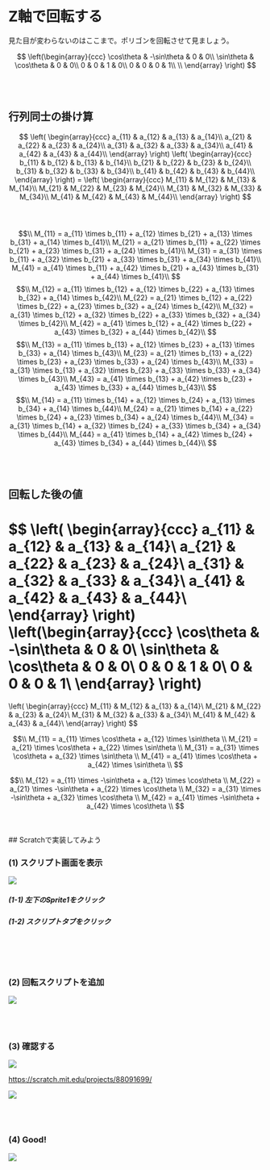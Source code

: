 # Z軸で回転する

見た目が変わらないのはここまで。ポリゴンを回転させて見ましょう。


$$ 
\left(\begin{array}{ccc}
\cos\theta & -\sin\theta & 0 & 0\\
\sin\theta & \cos\theta & 0 & 0\\
0 & 0 & 1 & 0\\
0 & 0 & 0 & 1\\
\\
\end{array}
\right)
$$

<br>
<br>

## 行列同士の掛け算
$$ 
\left(
  \begin{array}{ccc}
    a_{11} & a_{12} & a_{13} & a_{14}\\
    a_{21} & a_{22} & a_{23} & a_{24}\\
    a_{31} & a_{32} & a_{33} & a_{34}\\
    a_{41} & a_{42} & a_{43} & a_{44}\\
  \end{array}
\right)
\left(
\begin{array}{ccc}
    b_{11} & b_{12} & b_{13} & b_{14}\\
    b_{21} & b_{22} & b_{23} & b_{24}\\
    b_{31} & b_{32} & b_{33} & b_{34}\\
    b_{41} & b_{42} & b_{43} & b_{44}\\
\end{array}
\right) =
\left(
\begin{array}{ccc}
M_{11} & M_{12} & M_{13} & M_{14}\\
M_{21} & M_{22} & M_{23} & M_{24}\\
M_{31} & M_{32} & M_{33} & M_{34}\\
M_{41} & M_{42} & M_{43} & M_{44}\\
\end{array}
\right)
$$
<br>
<br>

$$\\
M_{11} = a_{11} \times b_{11} + a_{12} \times b_{21} + a_{13} \times b_{31} + a_{14} \times b_{41}\\
M_{21} = a_{21} \times b_{11} + a_{22} \times b_{21} + a_{23} \times b_{31} + a_{24} \times b_{41}\\
M_{31} = a_{31} \times b_{11} + a_{32} \times b_{21} + a_{33} \times b_{31} + a_{34} \times b_{41}\\
M_{41} = a_{41} \times b_{11} + a_{42} \times b_{21} + a_{43} \times b_{31} + a_{44} \times b_{41}\\
$$
$$\\
M_{12} = a_{11} \times b_{12} + a_{12} \times b_{22} + a_{13} \times b_{32} + a_{14} \times b_{42}\\
M_{22} = a_{21} \times b_{12} + a_{22} \times b_{22} + a_{23} \times b_{32} + a_{24} \times b_{42}\\
M_{32} = a_{31} \times b_{12} + a_{32} \times b_{22} + a_{33} \times b_{32} + a_{34} \times b_{42}\\
M_{42} = a_{41} \times b_{12} + a_{42} \times b_{22} + a_{43} \times b_{32} + a_{44} \times b_{42}\\
$$
$$\\
M_{13} = a_{11} \times b_{13} + a_{12} \times b_{23} + a_{13} \times b_{33} + a_{14} \times b_{43}\\
M_{23} = a_{21} \times b_{13} + a_{22} \times b_{23} + a_{23} \times b_{33} + a_{24} \times b_{43}\\
M_{33} = a_{31} \times b_{13} + a_{32} \times b_{23} + a_{33} \times b_{33} + a_{34} \times b_{43}\\
M_{43} = a_{41} \times b_{13} + a_{42} \times b_{23} + a_{43} \times b_{33} + a_{44} \times b_{43}\\
$$
$$\\
M_{14} = a_{11} \times b_{14} + a_{12} \times b_{24} + a_{13} \times b_{34} + a_{14} \times b_{44}\\
M_{24} = a_{21} \times b_{14} + a_{22} \times b_{24} + a_{23} \times b_{34} + a_{24} \times b_{44}\\
M_{34} = a_{31} \times b_{14} + a_{32} \times b_{24} + a_{33} \times b_{34} + a_{34} \times b_{44}\\
M_{44} = a_{41} \times b_{14} + a_{42} \times b_{24} + a_{43} \times b_{34} + a_{44} \times b_{44}\\
$$

<br>
<br>

## 回転した後の値
$$ 
\left(
  \begin{array}{ccc}
    a_{11} & a_{12} & a_{13} & a_{14}\\
    a_{21} & a_{22} & a_{23} & a_{24}\\
    a_{31} & a_{32} & a_{33} & a_{34}\\
    a_{41} & a_{42} & a_{43} & a_{44}\\
  \end{array}
\right)
\left(\begin{array}{ccc}
\cos\theta & -\sin\theta & 0 & 0\\
\sin\theta & \cos\theta & 0 & 0\\
0 & 0 & 1 & 0\\
0 & 0 & 0 & 1\\
\end{array}
\right)
=
\left(
  \begin{array}{ccc}
    M_{11} & M_{12} & a_{13} & a_{14}\\
    M_{21} & M_{22} & a_{23} & a_{24}\\
    M_{31} & M_{32} & a_{33} & a_{34}\\
    M_{41} & M_{42} & a_{43} & a_{44}\\
  \end{array}
\right)
$$

$$\\
M_{11} = a_{11} \times \cos\theta + a_{12} \times \sin\theta \\
M_{21} = a_{21} \times \cos\theta + a_{22} \times \sin\theta \\
M_{31} = a_{31} \times \cos\theta + a_{32} \times \sin\theta \\
M_{41} = a_{41} \times \cos\theta + a_{42} \times \sin\theta \\
$$

$$\\
M_{12} = a_{11} \times -\sin\theta + a_{12} \times \cos\theta \\
M_{22} = a_{21} \times -\sin\theta + a_{22} \times \cos\theta \\
M_{32} = a_{31} \times -\sin\theta + a_{32} \times \cos\theta \\
M_{42} = a_{41} \times -\sin\theta + a_{42} \times \cos\theta \\
$$

<br>
<br>
## Scratchで実装してみよう

### (1) スクリプト画面を表示
![](g01.png)
##### (1-1) 左下のSprite1をクリック
##### (1-2) スクリプトタブをクリック

<br>
<br>
<br>

### (2) 回転スクリプトを追加
![](gs01.png)

<br>
<br>

### (3) 確認する
![](gs02.png)

https://scratch.mit.edu/projects/88091699/

![](gc01.png)

<br>
<br>

### (4) Good!
![](../good.png)





